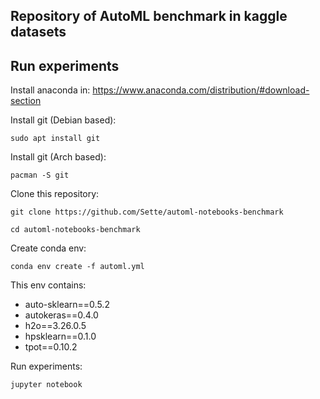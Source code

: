 ## Repository of AutoML benchmark in kaggle datasets

## Run experiments

Install anaconda in: https://www.anaconda.com/distribution/#download-section

Install git (Debian based):

`sudo apt install git`

Install git (Arch based):

`pacman -S git`


Clone this repository:

`git clone https://github.com/Sette/automl-notebooks-benchmark`

`cd automl-notebooks-benchmark`

Create conda env:

`conda env create -f automl.yml`

This env contains:
- auto-sklearn==0.5.2
- autokeras==0.4.0
- h2o==3.26.0.5
- hpsklearn==0.1.0
- tpot==0.10.2

Run experiments:

`jupyter notebook`

